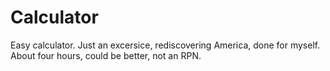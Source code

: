 # Calculator
Easy calculator.
Just an excersice, rediscovering America, done for myself. About four hours, could be better, not an RPN.
